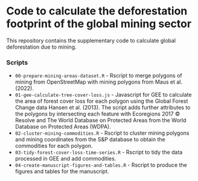 # Code to calculate the deforestation footprint of the global mining sector

This repository contains the supplementary code to calculate global deforestation due to mining.

### Scripts

- `00-prepare-mining-areas-dataset.R` - Rscript to merge polygons of mining from OpenStreetMap with mining polygons from Maus et al. (2022).
- `01-gee-calculate-tree-cover-loss.js` - Javascript for GEE to calculate the area of forest cover loss for each polygon using the Global Forest Change data Hansen et al. (2013). The script adds further attributes to the polygons by intersecting each feature with Ecoregions 2017 © Resolve and The World Database on Protected Areas from the World Database on Protected Areas (WDPA).
- `02-cluster-mining-commodities.R` - Rscript to cluster mining polygons and mining coordinates from the S&P database to obtain the commodities for each polygon.
- `03-tidy-forest-cover-loss-time-series.R` - Rscript to tidy the data processed in GEE and add commodities.
- `04-create-manuscript-figures-and-tables.R` - Rscript to produce the figures and tables for the manuscript.
